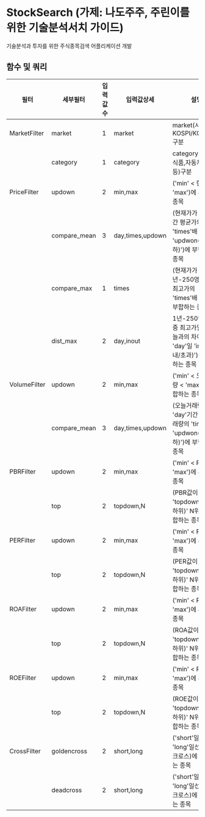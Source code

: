 # StockSearch (가제: 나도주주, 주린이를 위한 기술분석서치 가이드)
기술분석과 투자를 위한 주식종목검색 어플리케이션 개발


## 함수 및 쿼리
| 필터         | 세부필터     |입력값수| 입력값상세       | 설명                                                   | 쿼리예시                              |
|--------------|--------------|-------|------------------|-------------------------------------------------------|---------------------------------------|
| MarketFilter | market       | 1     | market           | market(시장: KOSPI/KOSDAQ)구분                        | MarketFilter.market=KOSPI             |
|              | category     | 1     | category         | category(업종: 식품,자동차,화학 등)구분                | MarketFilter.category=car             |
| PriceFilter  | updown       | 2     | min,max          | ('min' < 현재가 < 'max')에 부합하는 종목               | PriceFilter.updown=1000,10000         |
|              | compare_mean | 3     | day,times,updown | (현재가가 'day'기간 평균가의 'times'배 'updwon(이상/이하)')에 부합하는 종목 | PriceFilter.compare_mean=365,0.5,down |
|              | compare_max  | 1     | times            | (현재가가 1년-250영업일-중 최고가의 'times'배 이하)에 부합하는 종목 | PriceFilter.compare_max=0.7 |
|              | dist_max     | 2     | day,inout        | 1년-250영업일-중 최고가일과 오늘과의 차이가 'day'일 'inout(이내/초과)')에 부합하는 종목 | PriceFilter.dist_max=90,out |
| VolumeFilter | updown       | 2     | min,max          | ('min' < 오늘거래량 < 'max')에 부합하는 종목             | VolumeFilter.updown=1000,10000       |
|              | compare_mean | 3     | day,times,updown | (오늘거래량이 'day'기간 평균거래량의 'times'배 'updwon(이상/이하)')에 부합하는 종목 |VolumeFilter.compare_mean=365,0.5,down|
| PBRFilter    | updown       | 2     | min,max          | ('min' < PBR값 < 'max')에 부합하는 종목                   | PBRFilter.updown=1.0,3.0           |
|              | top          | 2     | topdown,N        | (PBR값이 'topdown(상위/하위)' N위)에 부합하는 종목         | PBRFilter.top=top,20               |
| PERFilter    | updown       | 2     | min,max          | ('min' < PER값 < 'max')에 부합하는 종목                   | PERFilter.updown=1.0,3.0           |
|              | top          | 2     | topdown,N        | (PER값이 'topdown(상위/하위)' N위)에 부합하는 종목         | PERFilter.top=top,20               |
| ROAFilter    | updown       | 2     | min,max          | ('min' < ROA값 < 'max')에 부합하는 종목                   | ROAFilter.updown=1.0,3.0           |
|              | top          | 2     | topdown,N        | (ROA값이 'topdown(상위/하위)' N위)에 부합하는 종목         | ROAFilter.top=top,20               |
| ROEFilter    | updown       | 2     | min,max          | ('min' < ROE값 < 'max')에 부합하는 종목                   | ROEFilter.updown=1.0,3.0           |
|              | top          | 2     | topdown,N        | (ROE값이 'topdown(상위/하위)' N위)에 부합하는 종목         | ROEFilter.top=top,20               |
| CrossFilter  | goldencross  | 2     | short,long       | ('short'일선과 'long'일선이 골든크로스)에 부합하는 종목     | CrossFilter.goldencross=5,20       |
|              | deadcross    | 2     | short,long       | ('short'일선과 'long'일선이 데드크로스)에 부합하는 종목     | CrossFilter.daedcross=5,20         |
